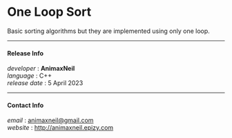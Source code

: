 # One Loop Sort  
Basic sorting algorithms but they are implemented using only one loop.  

---

#### Release Info  
*developer* : **AnimaxNeil**  
*language* : C++  
*release date* : 5 April 2023  

---

#### Contact Info  
*email* : animaxneil@gmail.com  
*website* : http://animaxneil.epizy.com  
